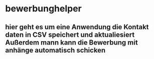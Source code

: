 # bewerbunghelper
## hier geht es um eine Anwendung die Kontakt daten in CSV speichert und aktualiesiert Außerdem mann kann die Bewerbung mit anhänge automatisch schicken
